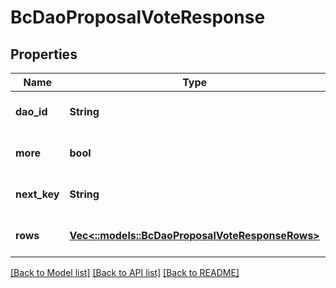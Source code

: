 # BcDaoProposalVoteResponse

## Properties
Name | Type | Description | Notes
------------ | ------------- | ------------- | -------------
**dao_id** | **String** |  | [optional] [default to null]
**more** | **bool** |  | [optional] [default to null]
**next_key** | **String** |  | [optional] [default to null]
**rows** | [**Vec<::models::BcDaoProposalVoteResponseRows>**](BcDaoProposalVoteResponse_rows.md) |  | [optional] [default to null]

[[Back to Model list]](../README.md#documentation-for-models) [[Back to API list]](../README.md#documentation-for-api-endpoints) [[Back to README]](../README.md)


